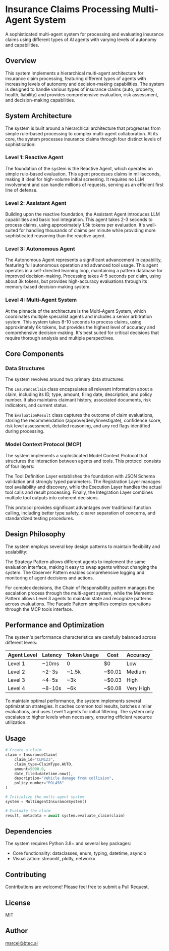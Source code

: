 # Insurance Claims Processing Multi-Agent System

A sophisticated multi-agent system for processing and evaluating insurance claims using different types of AI agents with varying levels of autonomy and capabilities.

## Overview

This system implements a hierarchical multi-agent architecture for insurance claim processing, featuring different types of agents with increasing levels of autonomy and decision-making capabilities. The system is designed to handle various types of insurance claims (auto, property, health, liability) and provides comprehensive evaluation, risk assessment, and decision-making capabilities.

## System Architecture

The system is built around a hierarchical architecture that progresses from simple rule-based processing to complex multi-agent collaboration. At its core, the system processes insurance claims through four distinct levels of sophistication:

### Level 1: Reactive Agent
The foundation of the system is the Reactive Agent, which operates on simple rule-based evaluation. This agent processes claims in milliseconds, making it ideal for high-volume initial screening. It requires no LLM involvement and can handle millions of requests, serving as an efficient first line of defense.

### Level 2: Assistant Agent
Building upon the reactive foundation, the Assistant Agent introduces LLM capabilities and basic tool integration. This agent takes 2-3 seconds to process claims, using approximately 1.5k tokens per evaluation. It's well-suited for handling thousands of claims per minute while providing more sophisticated reasoning than the reactive agent.

### Level 3: Autonomous Agent
The Autonomous Agent represents a significant advancement in capability, featuring full autonomous operation and advanced tool usage. This agent operates in a self-directed learning loop, maintaining a pattern database for improved decision-making. Processing takes 4-5 seconds per claim, using about 3k tokens, but provides high-accuracy evaluations through its memory-based decision-making system.

### Level 4: Multi-Agent System
At the pinnacle of the architecture is the Multi-Agent System, which coordinates multiple specialist agents and includes a senior arbitration system. This system takes 8-10 seconds to process claims, using approximately 6k tokens, but provides the highest level of accuracy and comprehensive decision-making. It's best suited for critical decisions that require thorough analysis and multiple perspectives.

## Core Components

### Data Structures

The system revolves around two primary data structures:

The `InsuranceClaim` class encapsulates all relevant information about a claim, including its ID, type, amount, filing date, description, and policy number. It also maintains claimant history, associated documents, risk indicators, and current status.

The `EvaluationResult` class captures the outcome of claim evaluations, storing the recommendation (approve/deny/investigate), confidence score, risk level assessment, detailed reasoning, and any red flags identified during processing.

### Model Context Protocol (MCP)

The system implements a sophisticated Model Context Protocol that structures the interaction between agents and tools. This protocol consists of four layers:

The Tool Definition Layer establishes the foundation with JSON Schema validation and strongly typed parameters. The Registration Layer manages tool availability and discovery, while the Execution Layer handles the actual tool calls and result processing. Finally, the Integration Layer combines multiple tool outputs into coherent decisions.

This protocol provides significant advantages over traditional function calling, including better type safety, clearer separation of concerns, and standardized testing procedures.

## Design Philosophy

The system employs several key design patterns to maintain flexibility and scalability:

The Strategy Pattern allows different agents to implement the same evaluation interface, making it easy to swap agents without changing the system. The Observer Pattern enables comprehensive logging and monitoring of agent decisions and actions.

For complex decisions, the Chain of Responsibility pattern manages the escalation process through the multi-agent system, while the Memento Pattern allows Level 3 agents to maintain state and recognize patterns across evaluations. The Facade Pattern simplifies complex operations through the MCP tools interface.

## Performance and Optimization

The system's performance characteristics are carefully balanced across different levels:

| Agent Level | Latency | Token Usage | Cost | Accuracy |
|------------|---------|-------------|------|-----------|
| Level 1 | ~10ms | 0 | $0 | Low |
| Level 2 | ~2-3s | ~1.5k | ~$0.01 | Medium |
| Level 3 | ~4-5s | ~3k | ~$0.03 | High |
| Level 4 | ~8-10s | ~6k | ~$0.08 | Very High |

To maintain optimal performance, the system implements several optimization strategies. It caches common tool results, batches similar evaluations, and uses Level 1 agents for initial filtering. The system only escalates to higher levels when necessary, ensuring efficient resource utilization.

## Usage

```python
# Create a claim
claim = InsuranceClaim(
    claim_id="CLM123",
    claim_type=ClaimType.AUTO,
    amount=5000.0,
    date_filed=datetime.now(),
    description="Vehicle damage from collision",
    policy_number="POL456"
)

# Initialize the multi-agent system
system = MultiAgentInsuranceSystem()

# Evaluate the claim
result, metadata = await system.evaluate_claim(claim)
```

## Dependencies

The system requires Python 3.8+ and several key packages:
- Core functionality: dataclasses, enum, typing, datetime, asyncio
- Visualization: streamlit, plotly, networkx

## Contributing

Contributions are welcome! Please feel free to submit a Pull Request.

## License

MIT

## Author

marcel@btec.ai
